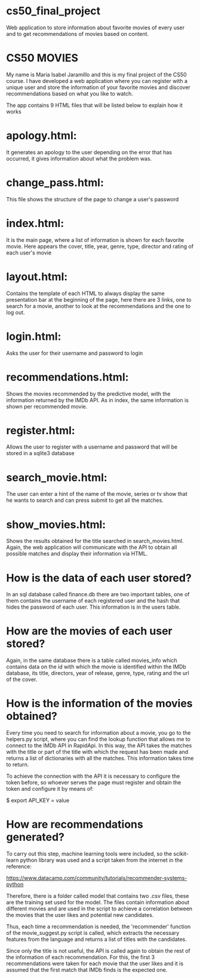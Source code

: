 # cs50_final_project
Web application to store information about favorite movies of every user and to get recommendations of movies based on content.

# CS50 MOVIES
My name is Maria Isabel Jaramillo and this is my final project of the CS50 course. 
I have developed a web application where you can register with a unique user and store 
the information of your favorite movies and discover recommendations based on what you like to watch.

The app contains 9 HTML files that will be listed below to explain how it works

# apology.html: 
It generates an apology to the user depending on the error 
that has occurred, it gives information about what the problem was.

# change_pass.html: 
This file shows the structure of the page to change a user's password

# index.html: 
It is the main page, where a list of information is shown for each 
favorite movie. Here appears the cover, title, year, genre, type, director and rating 
of each user's movie

# layout.html: 
Contains the template of each HTML to always display the same presentation bar at 
the beginning of the page, here there are 3 links, one to search for a movie, another to look 
at the recommendations and the one to log out.

# login.html: 
Asks the user for their username and password to login

# recommendations.html: 
Shows the movies recommended by the predictive model, 
with the information returned by the IMDb API. As in index, the same information 
is shown per recommended movie.

# register.html: 
Allows the user to register with a username and password that will be stored 
in a sqlite3 database

# search_movie.html: 
The user can enter a hint of the name of the movie, series or tv show 
that he wants to search and can press submit to get all the matches.

# show_movies.html: 
Shows the results obtained for the title searched in search_movies.html. 
Again, the web application will communicate with the API to obtain all possible matches and 
display their information via HTML.

# How is the data of each user stored?

In an sql database called finance.db there are two important tables, one of them contains 
the username of each registered user and the hash that hides the password of each user. 
This information is in the users table.

# How are the movies of each user stored?
Again, in the same database there is a table called movies_info which contains data on 
the id with which the movie is identified within the IMDb database, its title, directors, 
year of release, genre, type, rating and the url of the cover.

# How is the information of the movies obtained?
Every time you need to search for information about a movie, you go to the helpers.py script, 
where you can find the lookup function that allows me to connect to the IMDb API in RapidApi. 
In this way, the API takes the matches with the title or part of the title with which the 
request has been made and returns a list of dictionaries with all the matches. This information 
takes time to return.

To achieve the connection with the API it is necessary to configure the token before, 
so whoever serves the page must register and obtain the token and configure it by means of:

$ export API_KEY = value

# How are recommendations generated?

To carry out this step, machine learning tools were included, so the scikit-learn python library 
was used and a script taken from the internet in the reference:

https://www.datacamp.com/community/tutorials/recommender-systems-python

Therefore, there is a folder called model that contains two .csv files, these are the training 
set used for the model. The files contain information about different movies and are used in the 
script to achieve a correlation between the movies that the user likes and potential new candidates.

Thus, each time a recommendation is needed, the 'recommender' function of the movie_suggest.py 
script is called, which extracts the necessary features from the language and returns a list of 
titles with the candidates.

Since only the title is not useful, the API is called again to obtain the rest of the information 
of each recommendation. For this, the first 3 recommendations were taken for each movie that the 
user likes and it is assumed that the first match that IMDb finds is the expected one.

